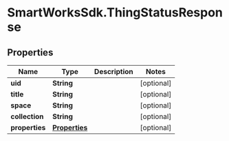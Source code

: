 # SmartWorksSdk.ThingStatusResponse

## Properties

Name | Type | Description | Notes
------------ | ------------- | ------------- | -------------
**uid** | **String** |  | [optional] 
**title** | **String** |  | [optional] 
**space** | **String** |  | [optional] 
**collection** | **String** |  | [optional] 
**properties** | [**Properties**](Properties.md) |  | [optional] 


